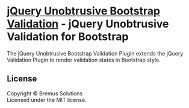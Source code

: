 [jQuery Unobtrusive Bootstrap Validation](https://www.brecons.net/) - jQuery Unobtrusive Validation for Bootstrap
================================

The jQuery Unobtrusive Bootstrap Validation Plugin extends the jQuery Validation Plugin to render validation states in Bootstrap style.

## License
Copyright &copy; Bremus Solutions<br>
Licensed under the MIT license.
